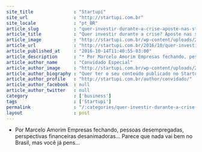 ```yaml
---
site_title               : "Startupi"
site_url                 : "http://startupi.com.br"
site_locale              : "pt_BR"
article_slug             : "quer-investir-durante-a-crise-aposte-nas-startups"
article_title            : "Quer investir durante a crise? Aposte nas startups"
article_image            : "http://startupi.com.br/wp-content/uploads/2016/10/startup-3-870x250.jpg"
article_url              : "http://startupi.com.br/2016/10/quer-investir-durante-crise-aposte-nas-startups/"
article_published_at     : "2016-10-14T11:40:55-03:00"
article_description      : "* Por Marcelo Amorim Empresas fechando, pessoas desempregadas, perspectivas financeiras desanimadoras... Parece que nada vai bem no Brasil, mas você já pens..."
article_author_name      : "Convidado Especial"
article_author_image     : "http://startupi.com.br/wp-content/uploads/2015/10/logomarca_jpg1-170x170.jpg"
article_author_biography : "Quer ter o seu conteúdo publicado no Startupi? Fale com a gente pelo ."
article_author_profile   : "http://startupi.com.br/author/convidado/"
article_author_facebook  : null
article_author_twitter   : null
category                 : ['business']
tags                     : ['Startupi']
permalink                : "/:categories/quer-investir-durante-a-crise-aposte-nas-startups/"
layout                   : post
---
```


* Por Marcelo Amorim Empresas fechando, pessoas desempregadas, perspectivas financeiras desanimadoras... Parece que nada vai bem no Brasil, mas você já pens...
